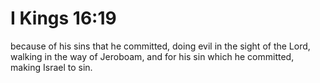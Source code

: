 # I Kings 16:19

because of his sins that he committed, doing evil in the sight of the Lord, walking in the way of Jeroboam, and for his sin which he committed, making Israel to sin.
